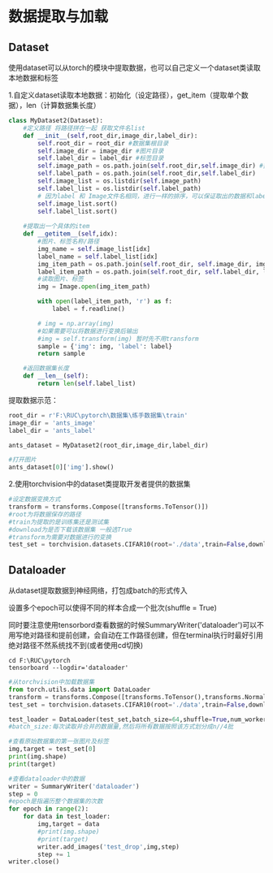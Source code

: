 # 数据提取与加载

## Dataset

使用dataset可以从torch的模块中提取数据，也可以自己定义一个dataset类读取本地数据和标签

1.自定义dataset读取本地数据：初始化（设定路径），get_item（提取单个数据），len（计算数据集长度）

```python
class MyDataset2(Dataset):
    #定义路径 将路径拼在一起 获取文件名list
    def __init__(self,root_dir,image_dir,label_dir):
        self.root_dir = root_dir #数据集根目录
        self.image_dir = image_dir #图片目录
        self.label_dir = label_dir #标签目录
        self.image_path = os.path.join(self.root_dir,self.image_dir) #拼接路径并读取
        self.label_path = os.path.join(self.root_dir,self.label_dir)
        self.image_list = os.listdir(self.image_path)
        self.label_list = os.listdir(self.label_path)
        # 因为label 和 Image文件名相同，进行一样的排序，可以保证取出的数据和label是一一对应的
        self.image_list.sort()
        self.label_list.sort()
    
    #提取出一个具体的item
    def __getitem__(self,idx):
        #图片、标签名称/路径
        img_name = self.image_list[idx]
        label_name = self.label_list[idx]
        img_item_path = os.path.join(self.root_dir, self.image_dir, img_name)
        label_item_path = os.path.join(self.root_dir, self.label_dir, label_name)
        #读取图片、标签
        img = Image.open(img_item_path)

        with open(label_item_path, 'r') as f:
            label = f.readline()

        # img = np.array(img)
        #如果需要可以将数据进行变换后输出
        #img = self.transform(img) 暂时先不用transform
        sample = {'img': img, 'label': label}
        return sample

    #返回数据集长度
    def __len__(self):
        return len(self.label_list) 
```

提取数据示范：

```python
root_dir = r'F:\RUC\pytorch\数据集\练手数据集\train'
image_dir = 'ants_image'
label_dir = 'ants_label'

ants_dataset = MyDataset2(root_dir,image_dir,label_dir)

#打开图片
ants_dataset[0]['img'].show()
```

2.使用torchvision中的dataset类提取开发者提供的数据集

```python
#设定数据变换方式
transform = transforms.Compose([transforms.ToTensor()])
#root为将数据保存的路径 
#train为提取的是训练集还是测试集
#download为是否下载该数据集 一般选True
#transform为需要对数据进行的变换
test_set = torchvision.datasets.CIFAR10(root='./data',train=False,download=True,transform=transform)
```

## Dataloader

从dataset提取数据到神经网络，打包成batch的形式传入

设置多个epoch可以使得不同的样本合成一个批次(shuffle = True)

同时要注意使用tensorbord查看数据的时候SummaryWriter('dataloader')可以不用写绝对路径和提前创建，会自动在工作路径创建，但在terminal执行时最好引用绝对路径不然系统找不到(或者使用cd切换)

```conda
cd F:\RUC\pytorch
tensorboard --logdir='dataloader'
```

```python
#从torchvision中加载数据集
from torch.utils.data import DataLoader
transform = transforms.Compose([transforms.ToTensor(),transforms.Normalize((0.5,0.5,0.5),(0.5,0.5,0.5))])
test_set = torchvision.datasets.CIFAR10(root='./data',train=False,download=True,transform=transform)

test_loader = DataLoader(test_set,batch_size=64,shuffle=True,num_workers=0,drop_last=True)
#batch_size:每次读取并合并的数据量,然后将所有数据按照该方式划分成n//4批

#查看原始数据集的第一张图片及标签
img,target = test_set[0]
print(img.shape)
print(target)

#查看dataloader中的数据
writer = SummaryWriter('dataloader')
step = 0
#epoch是指遍历整个数据集的次数
for epoch in range(2):
    for data in test_loader:
        img,target = data
        #print(img.shape)
        #print(target)
        writer.add_images('test_drop',img,step)
        step += 1
writer.close()
```
